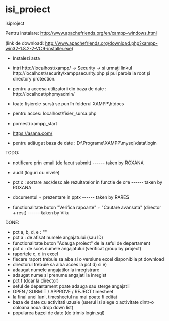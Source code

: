 isi_proiect
===========

isiproject

Pentru instalare: http://www.apachefriends.org/en/xampp-windows.html

(link de download: http://www.apachefriends.org/download.php?xampp-win32-1.8.2-2-VC9-installer.exe)

* Instalezi asta
* intri http://localhost/xampp/ -> Security -> si urmați linkul http://localhost/security/xamppsecurity.php și pui 
parola la root și directory protection.
* pentru a accesa utilizatorii din baza de date : http://localhost/phpmyadmin/
* toate fișierele sursă se pun în folderul XAMPP\htdocs
* pentru acces: localhost/fisier_sursa.php
* pornesti xampp_start

* https://asana.com/


* pentru adăugat baza de date : D:\Programe\XAMPP\mysql\data\login


TODO:
- notificare prin email (de facut submit) ------ taken by ROXANA
- audit (loguri cu nivele)

- pct c : sortare asc/desc ale rezultatelor in functie de ore ------ taken by ROXANA
- documentul + prezentare in pptx ------ taken by RARES
- functionalitate buton "Verifica rapoarte" + "Cautare avansata" (director + rest) ------ taken by Viku

DONE:
- pct a, b, d, e : ""
- pct a : de afisat numele angajatului (sau ID)
- functionalitate buton "Adauga proiect" de la seful de departament
- pct c : de scos numele angajatului (verificat group by project)
- raportele c, d in excel
- fiecare raport trebuie sa aiba si o versiune excel disponibila pt download
- directorul trebuie sa aiba acces la pct d) si e)
- adaugat numele angajatilor la inregistrare
- adaugat nume si prenume angajati la inregist
- pct f (doar la director)
- seful de departament poate adauga sau sterge angajatii
- OPEN / SUBMIT / APPROVE / REJECT timesheet
- la final unei luni, timesheetul nu mai poate fi editat
- baza de date cu activitati uzuale (userul isi alege o activitate dintr-o coloana noua drop down list)
-  popularea bazei de date (de trimis login.sql)
